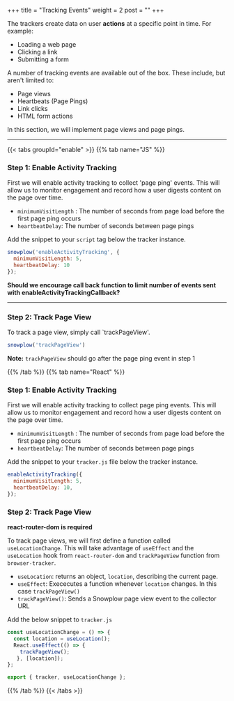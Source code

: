 +++
title = "Tracking Events"
weight = 2
post = ""
+++

The trackers create data on user **actions** at a specific point in time. For example:

- Loading a web page
- Clicking a link
- Submitting a form

A number of tracking events are available out of the box. These include, but aren't limited to:

- Page views
- Heartbeats (Page Pings)
- Link clicks
- HTML form actions

In this section, we will implement page views and page pings.

***

{{< tabs groupId="enable" >}}
{{% tab name="JS" %}}

### **Step 1:** Enable Activity Tracking
First we will enable activity tracking to collect 'page ping' events. This will allow us to monitor engagement and record how a user digests content on the page over time. 

  - `minimumVisitLength` : The number of seconds from page load before the first page ping occurs
  - `heartbeatDelay`: The number of seconds between page pings 

Add the snippet to your `script` tag below the tracker instance. 

```javascript
snowplow('enableActivityTracking', { 
  minimumVisitLength: 5, 
  heartbeatDelay: 10 
});
```

**Should we encourage call back function to limit number of events sent with enableActivityTrackingCallback?**

***

### **Step 2:** Track Page View
To track a page view, simply call `trackPageView'. 

```javascript
snowplow('trackPageView')
```
**Note:** `trackPageView` should go after the page ping event in step 1


{{% /tab %}}
{{% tab name="React" %}}

### **Step 1:** Enable Activity Tracking
First we will enable activity tracking to collect page ping events. This will allow us to monitor engagement and record how a user digests content on the page over time. 

  - `minimumVisitLength` : The number of seconds from page load before the first page ping occurs
  - `heartbeatDelay`: The number of seconds between page pings 

Add the snippet to your `tracker.js` file below the tracker instance. 

```javascript
enableActivityTracking({
  minimumVisitLength: 5,
  heartbeatDelay: 10,
});
```

### **Step 2:** Track Page View
**react-router-dom is required**

To track page views, we will first define a function called `useLocationChange`. This will take advantage of `useEffect` and the `useLocation` hook from `react-router-dom` and `trackPageView` function from `browser-tracker`. 

- `useLocation`: returns an object, `location`, describing the current page.
- `useEffect`: Exececutes a function whenever `location` changes. In this case `trackPageView()`
- `trackPageView()`: Sends a Snowplow page view event to the collector URL

Add the below snippet to `tracker.js`

```javascript
const useLocationChange = () => {
  const location = useLocation();
  React.useEffect(() => { 
    trackPageView();
   }, [location]);
};

export { tracker, useLocationChange };

```

{{% /tab %}}
{{< /tabs >}}

<!-- ## Further reading

### **Step 3:**  Link Click Tracking
To enable link click tracking, call the `enableLinkClickTracking` method.

```javascript
snowplow('enableLinkClickTracking');
```

You only need to call the method once to track all the links on a page. This will capture the links `href` by default as well as the `id`, `class` and `target` of the link.
  
**Add more complex link tracking?**

***

### **Step 4:** HTML Form Tracking
To enable form tracking, simply call the `enableFormTracking` method.

```javascript
snowplow('enableFormTracking');
```

This will track an event when a user focuses, changes or submits a form. -->